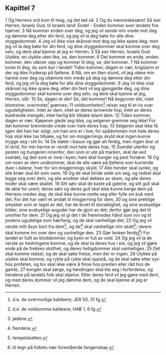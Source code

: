 ## Kapittel 7

1 Og Herrens ord kom til meg, og det lød så:
2 Og du menneskesønn! Så sier Herren, Israels Gud, til Israels land: Ende! - Enden kommer over landets fire hjørner.
3 Nå kommer enden over deg, og jeg vil sende min vrede mot deg og dømme deg etter din ferd, og jeg vil la deg bøte for alle dine styggedommer.
4 Jeg vil ikke vise skånsel mot deg og ikke spare deg; men jeg vil la deg bøte for din ferd, og dine styggedommer skal komme over deg selv, og dere skal kjenne at jeg er Herren.
5 Så sier Herren, Israels Gud: Ulykke, en ulykke uten like, se, den kommer.
6 Det kommer en ende, enden kommer, den våkner opp og kommer til deg; se, det kommer.
7 Nå kommer turen til deg, du som bor i landet! Tiden kommer, dagen er nær, krigslarm er der og ikke fryderop på fjellene.
8 Nå, om en liten stund, vil jeg utøse min harme over deg og uttømme min vrede på deg og dømme deg etter din ferd, og jeg vil la deg bøte for alle dine styggedommer.
9 Jeg vil ikke vise skånsel og ikke spare deg; etter din ferd vil jeg gjengjelde deg, og dine styggedommer skal komme over deg selv, og dere skal kjenne at jeg, Herren, slår.
10 Se, dagen er der! Se, det kommer! Nå begynner det, riset blomstrer, overmotet[^1] grønnes;
11 voldsomheten[^2] reiser seg til et ris over ugudeligheten. Intet av dem, intet av deres larmende hop, intet av deres buldrende mengde, intet herlig blir tilbake iblant dem.
12 Tiden kommer, dagen er nær. Kjøperen glede seg ikke, og selgeren gremme seg ikke! For det kommer brennende vrede over hele deres hop.
13 Selgeren skal ikke få igjen det han har solgt, om han enn er i live; for spådommen mot hele deres hop skal ikke tas tilbake, og for sin misgjernings skyld skal ingen kunne trygge seg i sitt liv.
14 De støter i basun og gjør alt ferdig, men ingen drar ut til strid; for min harme er vendt mot hele deres hop.
15 Sverdet utenfor og pesten og hungeren innenfor; den som er ute på marken, skal dø ved sverdet, og den som er inne i byen, ham skal hunger og pest fortære.
16 Og om noen av dem undkommer, skal de alle være på fjellene som kurrende duer i dalene, hver for sin misgjernings skyld.
17 Alle hender skal synke, og alle knær skal bli som vann.
18 Og de skal binde sekk om seg, og redsel skal legge seg over dem, og alle ansikter skal dekkes av skam, og alle deres hoder skal være skallet.
19 Sitt sølv skal de kaste på gatene, og sitt gull skal de akte for urent; deres sølv og deres gull skal ikke kunne berge dem på Herrens vredes dag; de skal ikke kunne mette seg eller fylle sin buk med det. For det har vært et anstøt til misgjerning for dem,
20 og sine prektige smykker som er laget av det, har de brukt til storaktighet, og sine avskyelige bilder, sine avskyelige avguder har de gjort av det; derfor gjør jeg det til urenhet for dem.
21 Og jeg vil gi det i de fremmedes hånd som rov og til jordens ugudelige som hærfang, og de skal vanhellige det;
22 Og jeg vil vende mitt åsyn bort fra dem[^3], og de[^4] skal vanhellige min skatt[^5]; røvere skal komme inn over den og vanhellige den.
23 Gjør lenken ferdig[^6]! For landet er fullt av bloddommer, og byen er full av vold.
24 Og jeg vil la de verste av hedningene komme, og de skal ta deres hus i eie, og jeg vil gjøre ende på de frekkes stolthet, og deres helligdommer skal vanhelliges.
25 Det skal komme redsel, og de skal søke frelse, men der er ingen.
26 Ulykke på ulykke skal komme, og rykte på rykte skal oppstå, og de skal søke etter syn hos profeten, og lov skal ikke være å finne hos presten eller råd hos de gamle;
27 kongen skal sørge, og høvdingen skal kle seg i forferdelse, og hendene på landets folk skal skjelve. Etter deres ferd vil jeg gjøre med dem, og med deres dommer vil jeg dømme dem, og de skal kjenne at jeg er Herren.

[^1]:  d.e. de overmodige kaldeere; JER 50, 31 fg.
[^2]:  d.e. de voldsomme kaldeere; HAB 1, 6 fg.
[^3]:  jødene.
[^4]:  fiendene.
[^5]:  tempelskatten.
[^6]:  til tegn på folkets nær forestående fangenskap.
